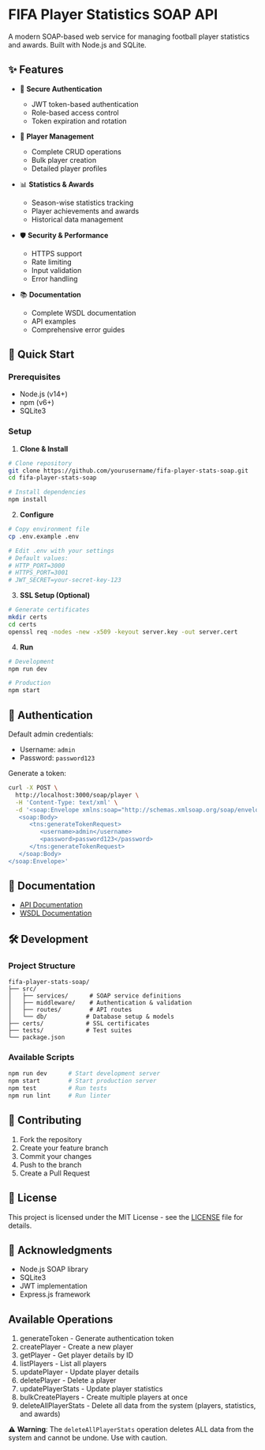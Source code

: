 # FIFA Player Statistics SOAP API

A modern SOAP-based web service for managing football player statistics and awards. Built with Node.js and SQLite.

## ✨ Features

- 🔐 **Secure Authentication**

  - JWT token-based authentication
  - Role-based access control
  - Token expiration and rotation

- 👥 **Player Management**

  - Complete CRUD operations
  - Bulk player creation
  - Detailed player profiles

- 📊 **Statistics & Awards**

  - Season-wise statistics tracking
  - Player achievements and awards
  - Historical data management

- 🛡️ **Security & Performance**

  - HTTPS support
  - Rate limiting
  - Input validation
  - Error handling

- 📚 **Documentation**
  - Complete WSDL documentation
  - API examples
  - Comprehensive error guides

## 🚀 Quick Start

### Prerequisites

- Node.js (v14+)
- npm (v6+)
- SQLite3

### Setup

1. **Clone & Install**

```bash
# Clone repository
git clone https://github.com/yourusername/fifa-player-stats-soap.git
cd fifa-player-stats-soap

# Install dependencies
npm install
```

2. **Configure**

```bash
# Copy environment file
cp .env.example .env

# Edit .env with your settings
# Default values:
# HTTP_PORT=3000
# HTTPS_PORT=3001
# JWT_SECRET=your-secret-key-123
```

3. **SSL Setup (Optional)**

```bash
# Generate certificates
mkdir certs
cd certs
openssl req -nodes -new -x509 -keyout server.key -out server.cert
```

4. **Run**

```bash
# Development
npm run dev

# Production
npm start
```

## 🔑 Authentication

Default admin credentials:

- Username: `admin`
- Password: `password123`

Generate a token:

```bash
curl -X POST \
  http://localhost:3000/soap/player \
  -H 'Content-Type: text/xml' \
  -d '<soap:Envelope xmlns:soap="http://schemas.xmlsoap.org/soap/envelope/" xmlns:tns="http://example.com/player-service">
   <soap:Body>
      <tns:generateTokenRequest>
         <username>admin</username>
         <password>password123</password>
      </tns:generateTokenRequest>
   </soap:Body>
</soap:Envelope>'
```

## 📖 Documentation

- [API Documentation](./API_DOCUMENTATION.md)
- [WSDL Documentation](./src/services/player.wsdl)

## 🛠️ Development

### Project Structure

```
fifa-player-stats-soap/
├── src/
│   ├── services/      # SOAP service definitions
│   ├── middleware/    # Authentication & validation
│   ├── routes/        # API routes
│   └── db/           # Database setup & models
├── certs/            # SSL certificates
├── tests/            # Test suites
└── package.json
```

### Available Scripts

```bash
npm run dev      # Start development server
npm start        # Start production server
npm test         # Run tests
npm run lint     # Run linter
```

## 🤝 Contributing

1. Fork the repository
2. Create your feature branch
3. Commit your changes
4. Push to the branch
5. Create a Pull Request

## 📝 License

This project is licensed under the MIT License - see the [LICENSE](LICENSE) file for details.

## 🙏 Acknowledgments

- Node.js SOAP library
- SQLite3
- JWT implementation
- Express.js framework

## Available Operations

1. generateToken - Generate authentication token
2. createPlayer - Create a new player
3. getPlayer - Get player details by ID
4. listPlayers - List all players
5. updatePlayer - Update player details
6. deletePlayer - Delete a player
7. updatePlayerStats - Update player statistics
8. bulkCreatePlayers - Create multiple players at once
9. deleteAllPlayerStats - Delete all data from the system (players, statistics, and awards)

⚠️ **Warning**: The `deleteAllPlayerStats` operation deletes ALL data from the system and cannot be undone. Use with caution.
